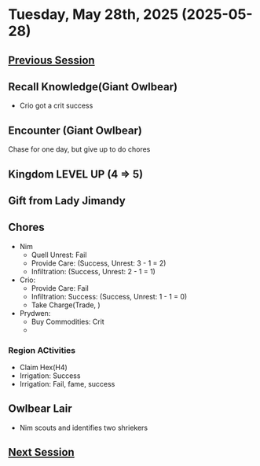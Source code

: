 # Tuesday, May 28th, 2025 (2025-05-28)

## [Previous Session](./2025-05-20.md)

## Recall Knowledge(Giant Owlbear)

- Crio got a crit success

## Encounter (Giant Owlbear)

Chase for one day, but give up to do chores

## Kingdom LEVEL UP (4 => 5)

## Gift from Lady Jimandy

## Chores

- Nim
   - Quell Unrest: Fail
   - Provide Care: (Success, Unrest: 3 - 1 = 2)
   - Infiltration: (Success, Unrest: 2 - 1 = 1)
- Crio: 
   - Provide Care: Fail
   - Infiltration: Success: (Success, Unrest: 1 - 1 = 0)
   - Take Charge(Trade, )
- Prydwen: 
   - Buy Commodities: Crit
   - 
   
### Region ACtivities

- Claim Hex(H4)
- Irrigation: Success
- Irrigation: Fail, fame, success

## Owlbear Lair

- Nim scouts and identifies two shriekers

## [Next Session](./2025-xx-xx)
